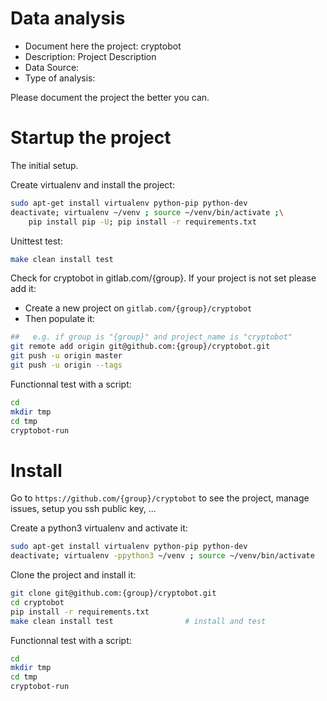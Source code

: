 # Data analysis
- Document here the project: cryptobot
- Description: Project Description
- Data Source:
- Type of analysis:

Please document the project the better you can.

# Startup the project

The initial setup.

Create virtualenv and install the project:
```bash
sudo apt-get install virtualenv python-pip python-dev
deactivate; virtualenv ~/venv ; source ~/venv/bin/activate ;\
    pip install pip -U; pip install -r requirements.txt
```

Unittest test:
```bash
make clean install test
```

Check for cryptobot in gitlab.com/{group}.
If your project is not set please add it:

- Create a new project on `gitlab.com/{group}/cryptobot`
- Then populate it:

```bash
##   e.g. if group is "{group}" and project_name is "cryptobot"
git remote add origin git@github.com:{group}/cryptobot.git
git push -u origin master
git push -u origin --tags
```

Functionnal test with a script:

```bash
cd
mkdir tmp
cd tmp
cryptobot-run
```

# Install

Go to `https://github.com/{group}/cryptobot` to see the project, manage issues,
setup you ssh public key, ...

Create a python3 virtualenv and activate it:

```bash
sudo apt-get install virtualenv python-pip python-dev
deactivate; virtualenv -ppython3 ~/venv ; source ~/venv/bin/activate
```

Clone the project and install it:

```bash
git clone git@github.com:{group}/cryptobot.git
cd cryptobot
pip install -r requirements.txt
make clean install test                # install and test
```
Functionnal test with a script:

```bash
cd
mkdir tmp
cd tmp
cryptobot-run
```
